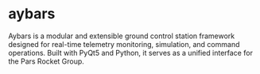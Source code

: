 # aybars
Aybars is a modular and extensible ground control station framework designed for real-time telemetry monitoring, simulation, and command operations. Built with PyQt5 and Python, it serves as a unified interface for the Pars Rocket Group.
